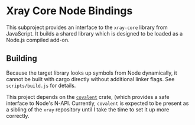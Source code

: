 # Xray Core Node Bindings

This subproject provides an interface to the `xray-core` library from JavaScript. It builds a shared library which is designed to be loaded as a Node.js compiled add-on.

## Building

Because the target library looks up symbols from Node dynamically, it cannot be built with cargo directly without additional linker flags. See `scripts/build.js` for details.

This project depends on the [`covalent`](https://github.com/atom/covalent) crate, (which provides a safe interface to Node's N-API. Currently, `covalent` is expected to be present as a sibling of the `xray` repository until I take the time to set it up more correctly.
